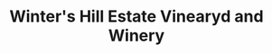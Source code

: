 ---
title: "Winter's Hill Estate Vinearyd and Winery"
url: /dayton/winters-hill-estate-vinearyd-and-winery/
shop: alcohol
---